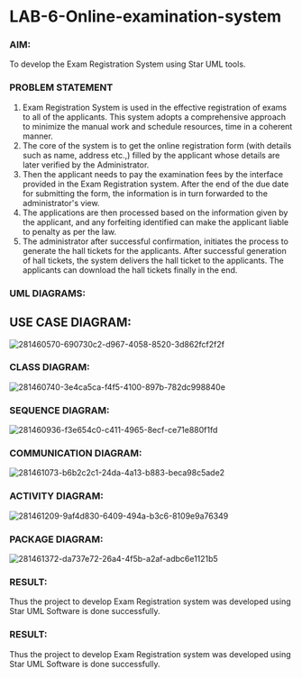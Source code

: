 # LAB-6-Online-examination-system
### AIM:
To develop the Exam Registration System using Star UML tools.
### PROBLEM STATEMENT
1. Exam Registration System is used in the effective registration of exams to all of the
applicants. This system adopts a comprehensive approach to minimize the manual work and
schedule resources, time in a coherent manner.
2. The core of the system is to get the online registration form (with details such as name,
address etc.,) filled by the applicant whose details are later verified by the Administrator.
3. Then the applicant needs to pay the examination fees by the interface provided in the
Exam Registration system. After the end of the due date for submitting the form, the
information is in turn forwarded to the administrator's view.
4. The applications are then processed based on the information given by the applicant,
and any forfeiting identified can make the applicant liable to penalty as per the law.
5. The administrator after successful confirmation, initiates the process to generate the
hall tickets for the applicants. After successful generation of hall tickets, the system delivers
the hall ticket to the applicants. The applicants can download the hall tickets finally in the end.
### UML DIAGRAMS:

## USE CASE DIAGRAM:
![281460570-690730c2-d967-4058-8520-3d862fcf2f2f](https://github.com/Aravindsamy04/LAB-6-Online-examination-system/assets/113497037/4f523060-00bb-4188-9112-5138c7ec8ad7)
### CLASS DIAGRAM:

![281460740-3e4ca5ca-f4f5-4100-897b-782dc998840e](https://github.com/Aravindsamy04/LAB-6-Online-examination-system/assets/113497037/b8425999-a33b-4d80-8243-5da560ecb564)

### SEQUENCE DIAGRAM:
![281460936-f3e654c0-c411-4965-8ecf-ce71e880f1fd](https://github.com/Aravindsamy04/LAB-6-Online-examination-system/assets/113497037/d761820a-5296-4a01-96bc-7f5463e91afe)

### COMMUNICATION DIAGRAM:
![281461073-b6b2c2c1-24da-4a13-b883-beca98c5ade2](https://github.com/Aravindsamy04/LAB-6-Online-examination-system/assets/113497037/360fc708-ae67-4a75-b25c-74bef1120483)



### ACTIVITY DIAGRAM:

![281461209-9af4d830-6409-494a-b3c6-8109e9a76349](https://github.com/Aravindsamy04/LAB-6-Online-examination-system/assets/113497037/f42a2762-aa9d-44f5-abd5-11475dc7129c)


### PACKAGE DIAGRAM:

![281461372-da737e72-26a4-4f5b-a2af-adbc6e1121b5](https://github.com/Aravindsamy04/LAB-6-Online-examination-system/assets/113497037/39adb4e7-56df-4f44-b078-00c70477089d)

### RESULT:
Thus the project to develop Exam Registration system was developed using Star UML Software is done successfully.













### RESULT:
Thus the project to develop Exam Registration system was developed using Star UML
Software is done successfully.
